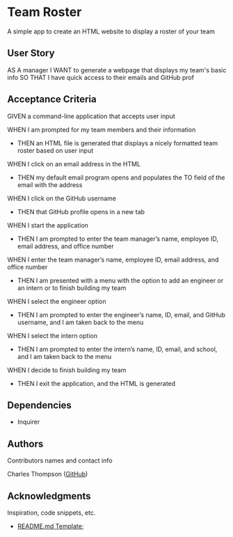 # Team Roster

A simple app to create an HTML website to display a roster of your team

## User Story

AS A manager
I WANT to generate a webpage that displays my team's basic info
SO THAT I have quick access to their emails and GitHub prof

## Acceptance Criteria

GIVEN a command-line application that accepts user input

WHEN I am prompted for my team members and their information
  - THEN an HTML file is generated that displays a nicely formatted team roster based on user input

WHEN I click on an email address in the HTML
  - THEN my default email program opens and populates the TO field of the email with the address

WHEN I click on the GitHub username
  - THEN that GitHub profile opens in a new tab

WHEN I start the application
  - THEN I am prompted to enter the team manager’s name, employee ID, email address, and office number

WHEN I enter the team manager’s name, employee ID, email address, and office number
  - THEN I am presented with a menu with the option to add an engineer or an intern or to finish building my team

WHEN I select the engineer option
  - THEN I am prompted to enter the engineer’s name, ID, email, and GitHub username, and I am taken back to the menu

WHEN I select the intern option
  - THEN I am prompted to enter the intern’s name, ID, email, and school, and I am taken back to the menu

WHEN I decide to finish building my team
  - THEN I exit the application, and the HTML is generated

## Dependencies

* Inquirer

## Authors

Contributors names and contact info

Charles Thompson ([GitHub](https://github.com/soulslurpee/))

## Acknowledgments

Inspiration, code snippets, etc.
* [README.md Template](https://github.com/othneildrew/Best-README-Template);
